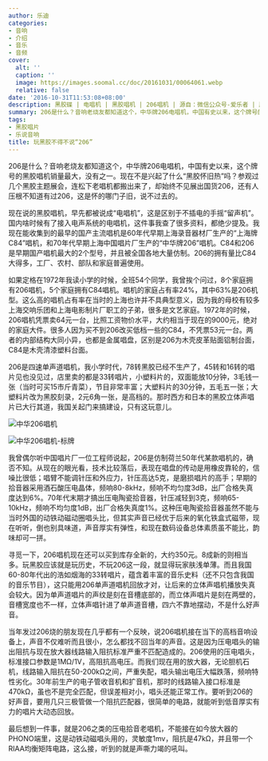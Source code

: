 ```yaml
---
author: 乐迪
categories:
- 音响
- 介绍
- 音乐
- 音频
cover:
  alt: ''
  caption: ''
  image: https://images.soomal.cc/doc/20161031/00064061.webp
  relative: false
date: '2016-10-31T11:53:08+08:00'
description: 黑胶碟 | 电唱机 | 黑胶唱机 | 206唱机 | 源自：微信公众号-爱乐者 | 版权：转载 |  平均/总评分：10.00/80
summary: 206是什么？音响老烧友都知道这个，中华牌206电唱机，中国有史以来，这个牌号的黑胶唱机销量最大，没有之一。现在不是兴起了什么“黑胶怀旧热”吗？参观过几个黑胶主题展会，连松下老唱机都搬出来了，却始终不见展出国货206……
tags:
- 黑胶唱片
- 乐说音响
title: 玩黑胶不得不说“206”
---
```


206是什么？音响老烧友都知道这个，中华牌206电唱机，中国有史以来，这个牌号的黑胶唱机销量最大，没有之一。现在不是兴起了什么“黑胶怀旧热”吗？参观过几个黑胶主题展会，连松下老唱机都搬出来了，却始终不见展出国货206，还有人压根不知道有过206，这是怀的哪门子旧，说不过去的。

现在说的黑胶唱机，早先都被说成“电唱机”，这是区别于不插电的手摇“留声机”。国内啥时候有了接入电声系统的电唱机，这件事我查了很多资料，都绝少提及。我现在能收集到的最早的国产主流唱机是60年代早期上海录音器材厂生产的“上海牌C84”唱机，和70年代早期上海中国唱片厂生产的“中华牌206”唱机。C84和206是早期国产唱机最大的2个型号，并且被全国各地大量仿制。206的拥有量比C84大得多，工厂、农村、部队和家庭普遍使用。

如果定格在1972年我读小学的时候，全班54个同学，我曾挨个问过，8个家庭拥有206唱机，5个家庭拥有C84唱机。唱机的家庭占有率24%，其中63%是206机型。这么高的唱机占有率在当时的上海也许并不具典型意义，因为我的母校有较多上海交响乐团和上海电影制片厂职工的子弟，很多是文艺家庭。1972年的时候，206唱机凭票卖64元一台，比照工资物价水平，大约相当于现在的9000元，绝对的家庭大件。很多人因为买不到206改买低档一些的C84，不凭票53元一台。两者的内部结构大同小异，也都是金属唱盘，区别是206为木壳皮革贴面铝制台面，C84是木壳清漆塑料台面。

206是四速单声道唱机，我小学时代，78转黑胶已经不生产了，45转和16转的唱片见也没见过，店里卖的都是33转唱片，小塑料片的，双面能放10分钟，3毛钱一张（当时可买15市斤青菜），节目非常丰富；大塑料片的30分钟，五毛五一张；大塑料片改为黑胶刻录，2元6角一张，是高档的。那时西方和日本的黑胶立体声唱片已大行其道，我国关起门来搞建设，只有这玩意儿。

![中华206唱机](https://images.soomal.cc/doc/20161031/00064060.webp)




![中华206唱机-标牌](https://images.soomal.cc/doc/20161031/00064061.webp)





我曾偶尔听中国唱片厂一位工程师说起，206是仿制荷兰50年代某款唱机的，确否不知。从现在的眼光看，技术比较落后，表现在唱盘的传动是用橡皮靠轮的，信噪比很低；唱臂不能调针压和外应力，针压高达5克，是磨损唱片的高手；早期的拾音器采用酒石酸压电晶体，频响80-8kHz，频响不均匀度3dB，出厂合格失真度达到6%。70年代末期才搞出压电陶瓷拾音器，针压减轻到3克，频响65-10kHz，频响不均匀度1dB，出厂合格失真度1%。这种压电陶瓷拾音器虽然不能与当时外国的动铁动磁动圈唱头比，但其实声音已经优于后来的氧化铁盒式磁带，现在听听，倒也别具味道，声音厚实有弹性，和现在数码设备总体素质虽不能比，韵味却可一拼。

寻觅一下，206唱机现在还可以买到库存全新的，大约350元。8成新的则相当多。玩黑胶应该就是玩历史，不玩206这一段，就显得玩家肤浅单薄。而且我国60-80年代出的浩如烟海的33转唱片，蕴含着丰富的音乐史料（还不只包含我国的音乐节目），这只能用206单声道唱机回放才对，让后来的立体声唱机播放失真会较大。因为单声道唱片的声纹是刻在音槽底部的，而立体声唱片是刻在两壁的，音槽宽度也不一样，立体声唱针进了单声道音槽，四六不靠地摆动，不是什么好声音。

当年发过206烧的朋友现在几乎都有一个反映，说206唱机接在当下的高档音响设备上，声音不仅难听而且很小，怎么都找不回当年的声音。这是因为压电唱头的输出阻抗与现在放大器线路输入阻抗标准严重不匹配造成的。206使用的压电唱头，标准接口参数是1MΩ/1V，高阻抗高电压。而我们现在用的放大器，无论胆机石机，线路输入阻抗在50-200kΩ之间，严重失配，唱头输出电压大幅跌落，频响特性劣化。30年前生产的电子管收音机和扩音机，那时的线路输入接口标准是470kΩ，虽也不是完全匹配，但误差相对小，唱头还能正常工作。要听到206的好声音，要用几只三极管做一个阻抗匹配器，很简单的电路，就能听到低音厚实有力的唱片大动态回放。

最后想到一件事，就是206之类的压电拾音老唱机，不能接在如今放大器的PHONO端里，这是动铁动磁唱头用的，灵敏度1mv，阻抗是47kΩ，并且带一个RIAA均衡矩阵电路，这么接，听到的就是声嘶力竭的吼叫。